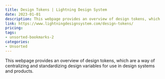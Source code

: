```yaml
---
title: Design Tokens | Lightning Design System
date: 2023-01-01
description: This webpage provides an overview of design tokens, which are a way of centralizing and standardizing design variables for use in design systems and products.
link: https://www.lightningdesignsystem.com/design-tokens/
pricing: 
tags: 
- unsorted-bookmarks-2 
categories: 
- Unsorted 
---
```


This webpage provides an overview of design tokens, which are a way of centralizing and standardizing design variables for use in design systems and products.